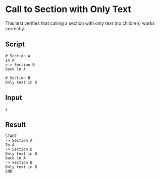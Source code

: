# Call to Section with Only Text

This test verifies that calling a section with only text (no children) works correctly.

## Script
```cuentitos
# Section A
In A
<-> Section B
Back in A

# Section B
Only text in B
```

## Input
```input
s
```

## Result
```result
START
-> Section A
In A
-> Section B
Only text in B
Back in A
-> Section B
Only text in B
END
```
